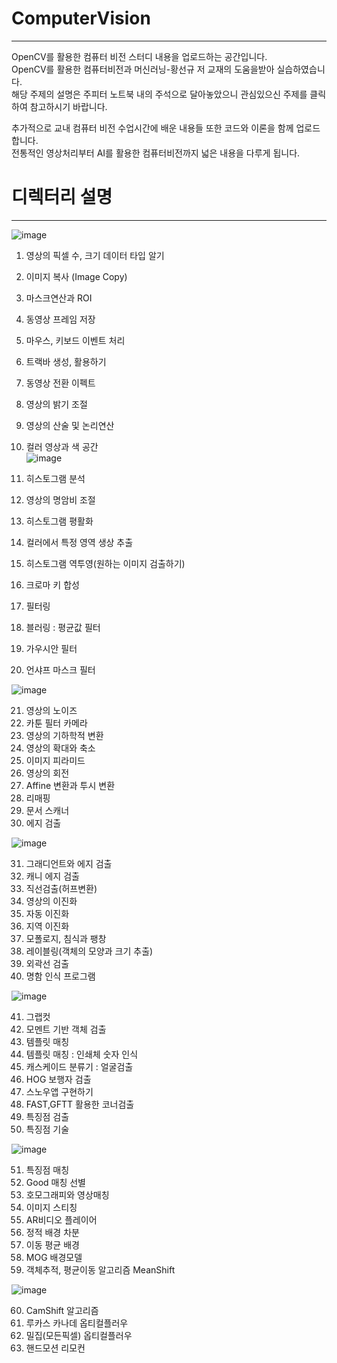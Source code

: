# ComputerVision    
___
OpenCV를 활용한 컴퓨터 비전 스터디 내용을 업로드하는 공간입니다.    
OpenCV를 활용한 컴퓨터비전과 머신러닝-황선규 저 교재의 도움을받아 실습하였습니다.    
해당 주제의 설명은 주피터 노트북 내의 주석으로 달아놓았으니 관심있으신 주제를 클릭하여 참고하시기 바랍니다.  

추가적으로 교내 컴퓨터 비전 수업시간에 배운 내용들 또한 코드와 이론을 함께 업로드합니다.  
전통적인 영상처리부터 AI를 활용한 컴퓨터비전까지 넓은 내용을 다루게 됩니다.


# 디렉터리 설명  
___

![image](https://user-images.githubusercontent.com/76835313/111906378-9e901380-8a93-11eb-8dba-efd40fd9dc6b.png)  

1. 영상의 픽셀 수, 크기 데이터 타입 알기  
3. 이미지 복사 (Image Copy)  
4. 마스크연산과 ROI  
5. 동영상 프레임 저장  
6. 마우스, 키보드 이벤트 처리  
7. 트랙바 생성, 활용하기  
8. 동영상 전환 이펙트  
9. 영상의 밝기 조절  
10. 영상의 산술 및 논리연산  
11. 컬러 영상과 색 공간  
![image](https://user-images.githubusercontent.com/76835313/111906393-bb2c4b80-8a93-11eb-973c-0b9b175a7cd1.png)  

11. 히스토그램 분석  
12. 영상의 명암비 조절    
13. 히스토그램 평활화  
14. 컬러에서 특정 영역 생상 추출  
15. 히스토그램 역투영(원하는 이미지 검출하기)  
16. 크로마 키 합성  
17. 필터링  
18. 블러링 : 평균값 필터  
19. 가우시안 필터  
20. 언샤프 마스크 필터  

![image](https://user-images.githubusercontent.com/76835313/111906420-d9924700-8a93-11eb-8c25-59a3362d778e.png)  

21. 영상의 노이즈  
22. 카툰 필터 카메라  
23. 영상의 기하학적 변환  
24. 영상의 확대와 축소  
25. 이미지 피라미드  
26. 영상의 회전  
27. Affine 변환과 투시 변환  
28. 리매핑  
29. 문서 스캐너  
30. 에지 검출  


![image](https://user-images.githubusercontent.com/76835313/111906455-f9296f80-8a93-11eb-9089-b6a381ccd47f.png)   

31. 그래디언트와 에지 검출  
32. 캐니 에지 검출  
33. 직선검출(허프변환)  
34. 영상의 이진화  
35. 자동 이진화  
36. 지역 이진화  
37. 모폴로지, 침식과 팽창  
38. 레이블링(객체의 모양과 크기 추출)  
39. 외곽선 검출  
40. 명함 인식 프로그램  

![image](https://user-images.githubusercontent.com/76835313/111906471-07778b80-8a94-11eb-9968-bfd12b143885.png)  

41. 그랩컷  
42. 모멘트 기반 객체 검출  
43. 템플릿 매칭    
44. 템플릿 매칭 : 인쇄체 숫자 인식  
45. 캐스케이드 분류기 : 얼굴검출  
46. HOG 보행자 검출  
47. 스노우앱 구현하기  
48. FAST,GFTT 활용한 코너검출  
49. 특징점 검출  
50. 특징점 기술  


![image](https://user-images.githubusercontent.com/76835313/111906797-c3858600-8a95-11eb-9155-0fb1071f4607.png)  

51. 특징점 매칭  
52. Good 매칭 선별  
53. 호모그래피와 영상매칭  
54. 이미지 스티칭    
55. AR비디오 플레이어  
56. 정적 배경 차분  
57. 이동 평균 배경  
58. MOG 배경모델  
59. 객체추적, 평균이동 알고리즘 MeanShift  

![image](https://user-images.githubusercontent.com/76835313/111906547-52919e80-8a94-11eb-8c54-628fadaa0dd3.png)  

60. CamShift 알고리즘  
61. 루카스 카나데 옵티컬플러우  
62. 밀집(모든픽셀) 옵티컬플러우  
63. 핸드모션 리모컨  
